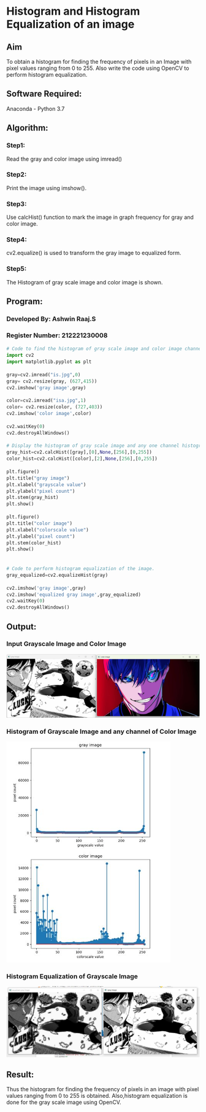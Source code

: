 # Histogram and Histogram Equalization of an image
## Aim
To obtain a histogram for finding the frequency of pixels in an Image with pixel values ranging from 0 to 255. Also write the code using OpenCV to perform histogram equalization.

## Software Required:
Anaconda - Python 3.7

## Algorithm:
### Step1: 
Read the gray and color image using imread() 
### Step2:
Print the image using imshow().
### Step3:
Use calcHist() function to mark the image in graph frequency for gray and color image.
### Step4:
cv2.equalize() is used to transform the gray image to equalized form.
### Step5:
The Histogram of gray scale image and color image is shown.


## Program:

### Developed By: Ashwin Raaj.S
### Register Number: 212221230008
```python
# Code to find the histogram of gray scale image and color image channels.
import cv2
import matplotlib.pyplot as plt

gray=cv2.imread("is.jpg",0)
gray= cv2.resize(gray, (627,415))
cv2.imshow('gray image',gray)

color=cv2.imread("isa.jpg",1)
color= cv2.resize(color, (727,403))
cv2.imshow('color image',color)

cv2.waitKey(0)
cv2.destroyAllWindows()

# Display the histogram of gray scale image and any one channel histogram from color image
gray_hist=cv2.calcHist([gray],[0],None,[256],[0,255])
color_hist=cv2.calcHist([color],[2],None,[256],[0,255])

plt.figure()
plt.title("gray image")
plt.xlabel("grayscale value")
plt.ylabel("pixel count")
plt.stem(gray_hist)
plt.show()

plt.figure()
plt.title("color image")
plt.xlabel("colorscale value")
plt.ylabel("pixel count")
plt.stem(color_hist)
plt.show()


# Code to perform histogram equalization of the image. 
gray_equalized=cv2.equalizeHist(gray)

cv2.imshow('gray image',gray)
cv2.imshow('equalized gray image',gray_equalized)
cv2.waitKey(0)
cv2.destroyAllWindows()

```
## Output:
### Input Grayscale Image and Color Image
![output](ss1.png)

### Histogram of Grayscale Image and any channel of Color Image
![output](ss2.jpg)

### Histogram Equalization of Grayscale Image
![output](ss3.jpg)

## Result: 
Thus the histogram for finding the frequency of pixels in an image with pixel values ranging from 0 to 255 is obtained. Also,histogram equalization is done for the gray scale image using OpenCV.

